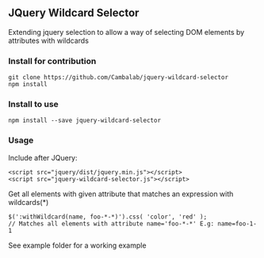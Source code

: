 ## JQuery Wildcard Selector

Extending jquery selection to allow a way of selecting DOM elements by attributes with wildcards

### Install for contribution
```
git clone https://github.com/Cambalab/jquery-wildcard-selector
npm install
```

### Install to use
```
npm install --save jquery-wildcard-selector
```

### Usage

Include after JQuery:
```
<script src="jquery/dist/jquery.min.js"></script>
<script src="jquery-wildcard-selector.js"></script>
```
Get all elements with given attribute that matches an expression with wildcards(*)
```
$(':withWildcard(name, foo-*-*)').css( 'color', 'red' );
// Matches all elements with attribute name='foo-*-*' E.g: name=foo-1-1
```
See example folder for a working example
